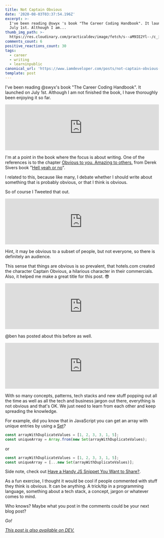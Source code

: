 ```yaml
---
title: Not Captain Obvious
date: '2020-08-03T03:37:54.196Z'
excerpt: >-
  I've been reading @swyx 's book "The Career Coding Handbook". It launched on
  July 1st. Although I am...
thumb_img_path: >-
  https://res.cloudinary.com/practicaldev/image/fetch/s--aM9IE2Yl--/c_imagga_scale,f_auto,fl_progressive,h_420,q_auto,w_1000/https://dev-to-uploads.s3.amazonaws.com/i/g6zipfc343b56kfou7pw.png
comments_count: 6
positive_reactions_count: 30
tags:
  - career
  - writing
  - learninpublic
canonical_url: 'https://www.iamdeveloper.com/posts/not-captain-obvious-1boj/'
template: post
---
```

I've been reading @swyx's book "The Career Coding Handbook". It launched on July 1st. Although I am not finished the book, I have thoroughly been enjoying it so far.


<iframe class="liquidTag" src="https://dev.to/embed/link?args=https%3A%2F%2Fdev.to%2Fswyx%2Flaunching-the-coding-career-handbook-3f43" style="border: 0; width: 100%;"></iframe>


I'm at a point in the book where the focus is about writing. One of the references is to the chapter [Obvious to you. Amazing to others.](https://sivers.org/obvious) from Derek Sivers book "[Hell yeah or no](https://sivers.org/n)".

I related to this, because like many, I debate whether I should write about something that is probably obvious, or that I think is obvious.

So of course I Tweeted that out.


<iframe class="liquidTag" src="https://dev.to/embed/twitter?args=1289915958430072832" style="border: 0; width: 100%;"></iframe>


Hint, it may be obvious to a subset of people, but not everyone, so there is definitely an audience.

This sense that things are obvious is so prevalent, that hotels.com created the character Captain Obvious, a hilarious character in their commercials. Also, it helped me make a great title for this post. 😎


<iframe class="liquidTag" src="https://dev.to/embed/youtube?args=EsURuI8n9s8" style="border: 0; width: 100%;"></iframe>


@ben has posted about this before as well.


<iframe class="liquidTag" src="https://dev.to/embed/link?args=https%3A%2F%2Fdev.to%2Fben%2Fnothing-in-software-development-is-obvious--5hmm" style="border: 0; width: 100%;"></iframe>


With so many concepts, patterns, tech stacks and new stuff popping out all the time as well as all the tech and business jargon out there, everything is not obvious and that's OK. We just need to learn from each other and keep spreading the knowledge.

For example, did you know that in JavaScript you can get an array with unique entries by using a [Set](https://developer.mozilla.org/en-US/docs/Web/JavaScript/Reference/Global_Objects/Set)?


```javascript
const arrayWithDuplicateValues = [1, 2, 3, 3, 1, 5];
const uniqueArray = Array.from(new Set(arrayWithDuplicateValues);
```


or


```javascript
const arrayWithDuplicateValues = [1, 2, 3, 3, 1, 5];
const uniqueArray = [...new Set(arrayWithDuplicateValues)];
```


Side note, check out [Have a Handy JS Snippet You Want to Share?](https://dev.to/nickytonline/handy-js-snippets-352f).

As a fun exercise, I thought it would be cool if people commented with stuff they think is obvious. It can be anything. A trick/tip in a programming language, something about a tech stack, a concept, jargon or whatever comes to mind.

Who knows? Maybe what you post in the comments could be your next blog post?

<em>Go!</em>

*[This post is also available on DEV.](https://dev.to/nickytonline/not-captain-obvious-1boj)*


<script>
const parent = document.getElementsByTagName('head')[0];
const script = document.createElement('script');
script.type = 'text/javascript';
script.src = 'https://cdnjs.cloudflare.com/ajax/libs/iframe-resizer/4.1.1/iframeResizer.min.js';
script.charset = 'utf-8';
script.onload = function() {
    window.iFrameResize({}, '.liquidTag');
};
parent.appendChild(script);
</script>    
